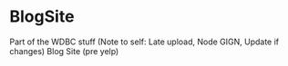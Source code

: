 # BlogSite
 Part of the WDBC stuff (Note to self: Late upload, Node GIGN, Update if changes) Blog Site (pre yelp)
